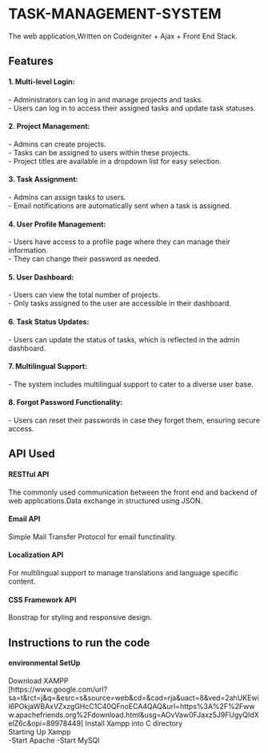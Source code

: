 # TASK-MANAGEMENT-SYSTEM
The web application,Written on Codeigniter + Ajax + Front End Stack.

## Features
<h4>1. Multi-level Login:</h4>
   - Administrators can log in and manage projects and tasks.<br>
   - Users can log in to access their assigned tasks and update task statuses.<br>

<h4>2. Project Management:</h4>
   - Admins can create projects.<br>
   - Tasks can be assigned to users within these projects.<br>
   - Project titles are available in a dropdown list for easy selection.<br>

<h4>3. Task Assignment:</h4>
   - Admins can assign tasks to users.<br>
   - Email notifications are automatically sent when a task is assigned.<br>

<h4>4. User Profile Management:</h4>
   - Users have access to a profile page where they can manage their information.<br>
   - They can change their password as needed.

<h4>5. User Dashboard:</h4>
   - Users can view the total number of projects.<br>
   - Only tasks assigned to the user are accessible in their dashboard.

<h4>6. Task Status Updates:</h4>
   - Users can update the status of tasks, which is reflected in the admin dashboard.

<h4>7. Multilingual Support:</h4>
   - The system includes multilingual support to cater to a diverse user base.

<h4>8. Forgot Password Functionality:</h4>
   - Users can reset their passwords in case they forget them, ensuring secure access.

## API Used
<h4> RESTful API</h4>
The commonly used communication between the front end and backend of web applications.Data exchange in structured using JSON.
<h4>Email API</h4>
Simple Mail Transfer Protocol for email functinality.
<h4>Localization API</h4>
For multilingual support to manage translations and language specific content.
<h4>CSS Framework API</h4>
Boostrap for styling and responsive design.

## Instructions to run the code
<h4>environmental SetUp</h4>
Download XAMPP <br>
[https://www.google.com/url?sa=t&rct=j&q=&esrc=s&source=web&cd=&cad=rja&uact=8&ved=2ahUKEwil6POkjaWBAxVZxzgGHcC1C40QFnoECA4QAQ&url=https%3A%2F%2Fwww.apachefriends.org%2Fdownload.html&usg=AOvVaw0FJaxz5J9FUgyQIdXelZ6c&opi=89978449]
Install Xampp into C directory<br>
Starting Up Xampp<br>
-Start Apache 
-Start MySQl





   




